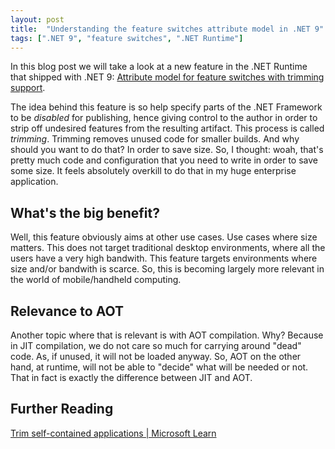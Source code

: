 ```yaml
---
layout: post
title:  "Understanding the feature switches attribute model in .NET 9"
tags: [".NET 9", "feature switches", ".NET Runtime"]
---
```


In this blog post we will take a look at a new feature in the .NET Runtime that shipped with .NET 9: [Attribute model for feature switches with trimming support](https://learn.microsoft.com/en-us/dotnet/core/whats-new/dotnet-9/runtime#attribute-model-for-feature-switches-with-trimming-support).

The idea behind this feature is so help specify parts of the .NET Framework to be _disabled_ for publishing, hence giving control to the author in order to strip off undesired features from the resulting artifact. This process is called _trimming_. Trimming removes unused code for smaller builds. And why should you want to do that? In order to save size. So, I thought: woah, that's pretty much code and configuration that you need to write in order to save some size. It feels absolutely overkill to do that in my huge enterprise application. 
## What's the big benefit?
Well, this feature obviously aims at other use cases. Use cases where size matters. This does not target traditional desktop environments, where all the users have a very high bandwith. This feature targets environments where size and/or bandwith is scarce. So, this is becoming largely more relevant in the world of mobile/handheld computing.
## Relevance to AOT
Another topic where that is relevant is with AOT compilation. Why? Because in JIT compilation, we do not care so much for carrying around "dead" code. As, if unused, it will not be loaded anyway. So, AOT on the other hand, at runtime, will not be able to "decide" what will be needed or not. That in fact is exactly the difference between JIT and AOT.

## Further Reading
[Trim self-contained applications | Microsoft Learn](https://learn.microsoft.com/en-us/dotnet/core/deploying/trimming/trim-self-contained)